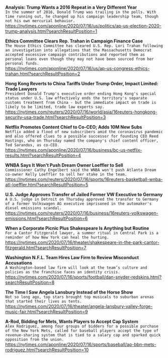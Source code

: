 **Analysis: Trump Wants a 2016 Repeat in a Very Different Year**\
`In the summer of 2016, Donald Trump was trailing in the polls. With time running out, he changed up his campaign leadership team, though not his own mercurial behavior. `\
https://nytimes.com/aponline/2020/07/16/us/politics/ap-us-election-2020-trump-analysis.html?searchResultPosition=1

**Ethics Committee Clears Rep. Trahan in Campaign Finance Case**\
`The House Ethics Committee has cleared U.S. Rep. Lori Trahan following an investigation into allegations that the Massachusetts Democrat accepted excessive campaign contributions and reported them as personal loans even though they may not have been sourced from her personal funds.`\
https://nytimes.com/aponline/2020/07/16/us/ap-us-congress-ethics-trahan.html?searchResultPosition=2

**Hong Kong Reverts to China Tariffs Under Trump Order, Impact Limited: Trade Lawyers**\
`President Donald Trump's executive order ending Hong Kong's special status under U.S. law effectively ends the territory's separate customs treatment from China - but the immediate impact on trade is likely to be limited, trade law experts say.    `\
https://nytimes.com/reuters/2020/07/16/world/asia/16reuters-hongkong-security-usa-trade.html?searchResultPosition=3

**Netflix Promotes Content Chief to Co-CEO; Adds 10M New Subs**\
`Netflix added a flood of new subscribers amid the coronavirus pandemic and also offered clues to a possible successor for founding CEO Reed Hastings, who on Thursday named the company's chief content officer, Ted Sarandos, as co-CEO.`\
https://nytimes.com/aponline/2020/07/16/business/bc-us-netflix-results.html?searchResultPosition=4

**WNBA Says It Won't Push Dream Owner Loeffler to Sell**\
`Commissioner Cathy Engelbert said the WNBA won't push Atlanta Dream co-owner Kelly Loeffler to sell her stake in the team.`\
https://nytimes.com/reuters/2020/07/16/sports/16reuters-basketball-wnba-atl-loeffler.html?searchResultPosition=5

**U.S. Judge Approves Transfer of Jailed Former VW Executive to Germany**\
`A U.S. judge in Detroit on Thursday approved the transfer to Germany of a former Volkswagen AG executive imprisoned in the automaker's diesel emissions scandal.`\
https://nytimes.com/reuters/2020/07/16/business/16reuters-volkswagen-emissions.html?searchResultPosition=6

**When a Corporate Picnic Plus Shakespeare Is Anything but Routine**\
`For a Cantor Fitzgerald lawyer, a summer ritual in Central Park is a reminder of how New York can heal the hurting.`\
https://nytimes.com/2020/07/16/theater/shakespeare-in-the-park-cantor-fitzgerald.html?searchResultPosition=7

**Washington N.F.L. Team Hires Law Firm to Review Misconduct Accusations**\
`A Washington-based law firm will look at the team’s culture and policies as the franchise faces an identity crisis.`\
https://nytimes.com/2020/07/16/sports/football/dan-snyder-redskins.html?searchResultPosition=8

**The Time I Saw Angela Lansbury Instead of the Horse Show**\
`Not so long ago, top stars brought top musicals to suburban arenas that started their lives as tents.`\
https://nytimes.com/2020/07/16/theater/angela-lansbury-valley-forge-music-fair.html?searchResultPosition=9

**A-Rod, Bidding for Mets, Wants Players to Accept Cap System**\
`Alex Rodriguez, among four groups of bidders for a possible purchase of the New York Mets, called for baseball players accept the type of revenue-sharing system that is tied to a salary cap and sparked quick opposition from the union.`\
https://nytimes.com/aponline/2020/07/16/sports/baseball/ap-bbn-mets-rodriguez.html?searchResultPosition=10

